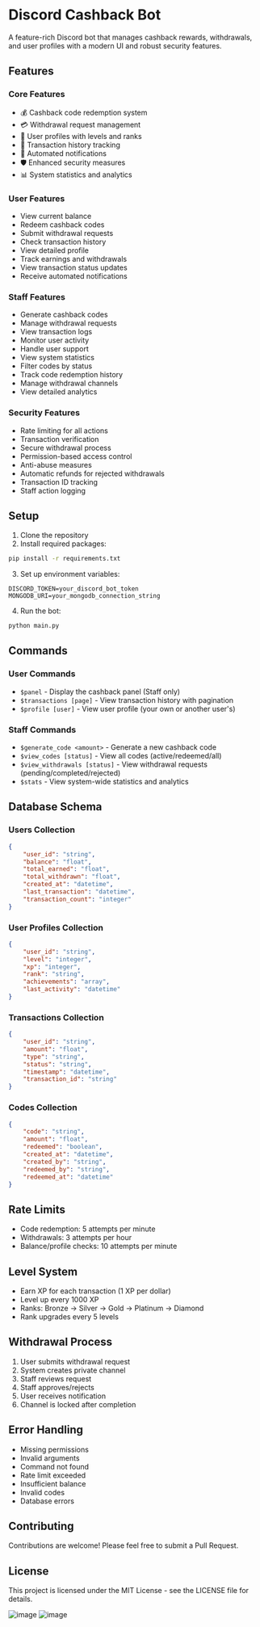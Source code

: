 # Discord Cashback Bot

A feature-rich Discord bot that manages cashback rewards, withdrawals, and user profiles with a modern UI and robust security features.

## Features

### Core Features
- 💰 Cashback code redemption system
- 💳 Withdrawal request management
- 👤 User profiles with levels and ranks
- 📜 Transaction history tracking
- 🔔 Automated notifications
- 🛡️ Enhanced security measures
- 📊 System statistics and analytics

### User Features
- View current balance
- Redeem cashback codes
- Submit withdrawal requests
- Check transaction history
- View detailed profile
- Track earnings and withdrawals
- View transaction status updates
- Receive automated notifications

### Staff Features
- Generate cashback codes
- Manage withdrawal requests
- View transaction logs
- Monitor user activity
- Handle user support
- View system statistics
- Filter codes by status
- Track code redemption history
- Manage withdrawal channels
- View detailed analytics

### Security Features
- Rate limiting for all actions
- Transaction verification
- Secure withdrawal process
- Permission-based access control
- Anti-abuse measures
- Automatic refunds for rejected withdrawals
- Transaction ID tracking
- Staff action logging

## Setup

1. Clone the repository
2. Install required packages:
```bash
pip install -r requirements.txt
```

3. Set up environment variables:
```env
DISCORD_TOKEN=your_discord_bot_token
MONGODB_URI=your_mongodb_connection_string
```

4. Run the bot:
```bash
python main.py
```

## Commands

### User Commands
- `$panel` - Display the cashback panel (Staff only)
- `$transactions [page]` - View transaction history with pagination
- `$profile [user]` - View user profile (your own or another user's)

### Staff Commands
- `$generate_code <amount>` - Generate a new cashback code
- `$view_codes [status]` - View all codes (active/redeemed/all)
- `$view_withdrawals [status]` - View withdrawal requests (pending/completed/rejected)
- `$stats` - View system-wide statistics and analytics

## Database Schema

### Users Collection
```json
{
    "user_id": "string",
    "balance": "float",
    "total_earned": "float",
    "total_withdrawn": "float",
    "created_at": "datetime",
    "last_transaction": "datetime",
    "transaction_count": "integer"
}
```

### User Profiles Collection
```json
{
    "user_id": "string",
    "level": "integer",
    "xp": "integer",
    "rank": "string",
    "achievements": "array",
    "last_activity": "datetime"
}
```

### Transactions Collection
```json
{
    "user_id": "string",
    "amount": "float",
    "type": "string",
    "status": "string",
    "timestamp": "datetime",
    "transaction_id": "string"
}
```

### Codes Collection
```json
{
    "code": "string",
    "amount": "float",
    "redeemed": "boolean",
    "created_at": "datetime",
    "created_by": "string",
    "redeemed_by": "string",
    "redeemed_at": "datetime"
}
```

## Rate Limits
- Code redemption: 5 attempts per minute
- Withdrawals: 3 attempts per hour
- Balance/profile checks: 10 attempts per minute

## Level System
- Earn XP for each transaction (1 XP per dollar)
- Level up every 1000 XP
- Ranks: Bronze → Silver → Gold → Platinum → Diamond
- Rank upgrades every 5 levels

## Withdrawal Process
1. User submits withdrawal request
2. System creates private channel
3. Staff reviews request
4. Staff approves/rejects
5. User receives notification
6. Channel is locked after completion

## Error Handling
- Missing permissions
- Invalid arguments
- Command not found
- Rate limit exceeded
- Insufficient balance
- Invalid codes
- Database errors

## Contributing
Contributions are welcome! Please feel free to submit a Pull Request.

## License
This project is licensed under the MIT License - see the LICENSE file for details. 

![image](https://github.com/user-attachments/assets/298f365f-99b6-48b4-b90c-61b7972c0da1)
![image](https://github.com/user-attachments/assets/48340ac2-c908-4f09-bf39-a2bdc2b3fea3)
